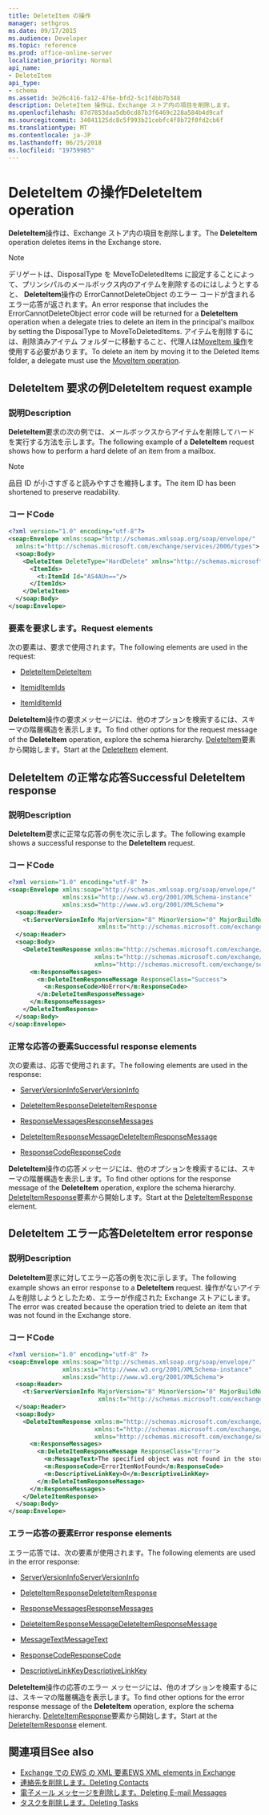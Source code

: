 ```yaml
---
title: DeleteItem の操作
manager: sethgros
ms.date: 09/17/2015
ms.audience: Developer
ms.topic: reference
ms.prod: office-online-server
localization_priority: Normal
api_name:
- DeleteItem
api_type:
- schema
ms.assetid: 3e26c416-fa12-476e-bfd2-5c1f4bb7b348
description: DeleteItem 操作は、Exchange ストア内の項目を削除します。
ms.openlocfilehash: 87d7853daa5db0cd87b3f6469c228a584b4d9caf
ms.sourcegitcommit: 34041125dc8c5f993b21cebfc4f8b72f0fd2cb6f
ms.translationtype: MT
ms.contentlocale: ja-JP
ms.lasthandoff: 06/25/2018
ms.locfileid: "19759985"
---
```

# <a name="deleteitem-operation"></a><span data-ttu-id="5068f-103">DeleteItem の操作</span><span class="sxs-lookup"><span data-stu-id="5068f-103">DeleteItem operation</span></span>

<span data-ttu-id="5068f-104">**DeleteItem**操作は、Exchange ストア内の項目を削除します。</span><span class="sxs-lookup"><span data-stu-id="5068f-104">The **DeleteItem** operation deletes items in the Exchange store.</span></span> 
  
> [!NOTE]
> <span data-ttu-id="5068f-105">デリゲートは、DisposalType を MoveToDeletedItems に設定することによって、プリンシパルのメールボックス内のアイテムを削除するのにはしようとすると、 **DeleteItem**操作の ErrorCannotDeleteObject のエラー コードが含まれるエラー応答が返されます。</span><span class="sxs-lookup"><span data-stu-id="5068f-105">An error response that includes the ErrorCannotDeleteObject error code will be returned for a **DeleteItem** operation when a delegate tries to delete an item in the principal's mailbox by setting the DisposalType to MoveToDeletedItems.</span></span> <span data-ttu-id="5068f-106">アイテムを削除するには、削除済みアイテム フォルダーに移動すること、代理人は[MoveItem 操作](moveitem-operation.md)を使用する必要があります。</span><span class="sxs-lookup"><span data-stu-id="5068f-106">To delete an item by moving it to the Deleted Items folder, a delegate must use the [MoveItem operation](moveitem-operation.md).</span></span> 
  
## <a name="deleteitem-request-example"></a><span data-ttu-id="5068f-107">DeleteItem 要求の例</span><span class="sxs-lookup"><span data-stu-id="5068f-107">DeleteItem request example</span></span>

### <a name="description"></a><span data-ttu-id="5068f-108">説明</span><span class="sxs-lookup"><span data-stu-id="5068f-108">Description</span></span>

<span data-ttu-id="5068f-109">**DeleteItem**要求の次の例では、メールボックスからアイテムを削除してハードを実行する方法を示します。</span><span class="sxs-lookup"><span data-stu-id="5068f-109">The following example of a **DeleteItem** request shows how to perform a hard delete of an item from a mailbox.</span></span> 
  
> [!NOTE]
> <span data-ttu-id="5068f-110">品目 ID が小さすぎると読みやすさを維持します。</span><span class="sxs-lookup"><span data-stu-id="5068f-110">The item ID has been shortened to preserve readability.</span></span> 
  
### <a name="code"></a><span data-ttu-id="5068f-111">コード</span><span class="sxs-lookup"><span data-stu-id="5068f-111">Code</span></span>

```XML
<?xml version="1.0" encoding="utf-8"?>
<soap:Envelope xmlns:soap="http://schemas.xmlsoap.org/soap/envelope/"
  xmlns:t="http://schemas.microsoft.com/exchange/services/2006/types">
  <soap:Body>
    <DeleteItem DeleteType="HardDelete" xmlns="http://schemas.microsoft.com/exchange/services/2006/messages">
      <ItemIds>
        <t:ItemId Id="AS4AUn=="/>
      </ItemIds>
    </DeleteItem>
  </soap:Body>
</soap:Envelope>
```

### <a name="request-elements"></a><span data-ttu-id="5068f-112">要素を要求します。</span><span class="sxs-lookup"><span data-stu-id="5068f-112">Request elements</span></span>

<span data-ttu-id="5068f-113">次の要素は、要求で使用されます。</span><span class="sxs-lookup"><span data-stu-id="5068f-113">The following elements are used in the request:</span></span>
  
- [<span data-ttu-id="5068f-114">DeleteItem</span><span class="sxs-lookup"><span data-stu-id="5068f-114">DeleteItem</span></span>](deleteitem.md)
    
- [<span data-ttu-id="5068f-115">Itemid</span><span class="sxs-lookup"><span data-stu-id="5068f-115">ItemIds</span></span>](itemids.md)
    
- [<span data-ttu-id="5068f-116">ItemId</span><span class="sxs-lookup"><span data-stu-id="5068f-116">ItemId</span></span>](itemid.md)
    
<span data-ttu-id="5068f-117">**DeleteItem**操作の要求メッセージには、他のオプションを検索するには、スキーマの階層構造を表示します。</span><span class="sxs-lookup"><span data-stu-id="5068f-117">To find other options for the request message of the **DeleteItem** operation, explore the schema hierarchy.</span></span> <span data-ttu-id="5068f-118">[DeleteItem](deleteitem.md)要素から開始します。</span><span class="sxs-lookup"><span data-stu-id="5068f-118">Start at the [DeleteItem](deleteitem.md) element.</span></span> 
  
## <a name="successful-deleteitem-response"></a><span data-ttu-id="5068f-119">DeleteItem の正常な応答</span><span class="sxs-lookup"><span data-stu-id="5068f-119">Successful DeleteItem response</span></span>

### <a name="description"></a><span data-ttu-id="5068f-120">説明</span><span class="sxs-lookup"><span data-stu-id="5068f-120">Description</span></span>

<span data-ttu-id="5068f-121">**DeleteItem**要求に正常な応答の例を次に示します。</span><span class="sxs-lookup"><span data-stu-id="5068f-121">The following example shows a successful response to the **DeleteItem** request.</span></span> 
  
### <a name="code"></a><span data-ttu-id="5068f-122">コード</span><span class="sxs-lookup"><span data-stu-id="5068f-122">Code</span></span>

```XML
<?xml version="1.0" encoding="utf-8" ?>
<soap:Envelope xmlns:soap="http://schemas.xmlsoap.org/soap/envelope/" 
               xmlns:xsi="http://www.w3.org/2001/XMLSchema-instance" 
               xmlns:xsd="http://www.w3.org/2001/XMLSchema">
  <soap:Header>
    <t:ServerVersionInfo MajorVersion="8" MinorVersion="0" MajorBuildNumber="595" MinorBuildNumber="0" 
                         xmlns:t="http://schemas.microsoft.com/exchange/services/2006/types" />
  </soap:Header>
  <soap:Body>
    <DeleteItemResponse xmlns:m="http://schemas.microsoft.com/exchange/services/2006/messages" 
                        xmlns:t="http://schemas.microsoft.com/exchange/services/2006/types" 
                        xmlns="http://schemas.microsoft.com/exchange/services/2006/messages">
      <m:ResponseMessages>
        <m:DeleteItemResponseMessage ResponseClass="Success">
          <m:ResponseCode>NoError</m:ResponseCode>
        </m:DeleteItemResponseMessage>
      </m:ResponseMessages>
    </DeleteItemResponse>
  </soap:Body>
</soap:Envelope>
```

### <a name="successful-response-elements"></a><span data-ttu-id="5068f-123">正常な応答の要素</span><span class="sxs-lookup"><span data-stu-id="5068f-123">Successful response elements</span></span>

<span data-ttu-id="5068f-124">次の要素は、応答で使用されます。</span><span class="sxs-lookup"><span data-stu-id="5068f-124">The following elements are used in the response:</span></span>
  
- [<span data-ttu-id="5068f-125">ServerVersionInfo</span><span class="sxs-lookup"><span data-stu-id="5068f-125">ServerVersionInfo</span></span>](serverversioninfo.md)
    
- [<span data-ttu-id="5068f-126">DeleteItemResponse</span><span class="sxs-lookup"><span data-stu-id="5068f-126">DeleteItemResponse</span></span>](deleteitemresponse.md)
    
- [<span data-ttu-id="5068f-127">ResponseMessages</span><span class="sxs-lookup"><span data-stu-id="5068f-127">ResponseMessages</span></span>](responsemessages.md)
    
- [<span data-ttu-id="5068f-128">DeleteItemResponseMessage</span><span class="sxs-lookup"><span data-stu-id="5068f-128">DeleteItemResponseMessage</span></span>](deleteitemresponsemessage.md)
    
- [<span data-ttu-id="5068f-129">ResponseCode</span><span class="sxs-lookup"><span data-stu-id="5068f-129">ResponseCode</span></span>](responsecode.md)
    
<span data-ttu-id="5068f-130">**DeleteItem**操作の応答メッセージには、他のオプションを検索するには、スキーマの階層構造を表示します。</span><span class="sxs-lookup"><span data-stu-id="5068f-130">To find other options for the response message of the **DeleteItem** operation, explore the schema hierarchy.</span></span> <span data-ttu-id="5068f-131">[DeleteItemResponse](deleteitemresponse.md)要素から開始します。</span><span class="sxs-lookup"><span data-stu-id="5068f-131">Start at the [DeleteItemResponse](deleteitemresponse.md) element.</span></span> 
  
## <a name="deleteitem-error-response"></a><span data-ttu-id="5068f-132">DeleteItem エラー応答</span><span class="sxs-lookup"><span data-stu-id="5068f-132">DeleteItem error response</span></span>

### <a name="description"></a><span data-ttu-id="5068f-133">説明</span><span class="sxs-lookup"><span data-stu-id="5068f-133">Description</span></span>

<span data-ttu-id="5068f-134">**DeleteItem**要求に対してエラー応答の例を次に示します。</span><span class="sxs-lookup"><span data-stu-id="5068f-134">The following example shows an error response to a **DeleteItem** request.</span></span> <span data-ttu-id="5068f-135">操作がないアイテムを削除しようとしたため、エラーが作成された Exchange ストアにします。</span><span class="sxs-lookup"><span data-stu-id="5068f-135">The error was created because the operation tried to delete an item that was not found in the Exchange store.</span></span> 
  
### <a name="code"></a><span data-ttu-id="5068f-136">コード</span><span class="sxs-lookup"><span data-stu-id="5068f-136">Code</span></span>

```XML
<?xml version="1.0" encoding="utf-8" ?>
<soap:Envelope xmlns:soap="http://schemas.xmlsoap.org/soap/envelope/" 
               xmlns:xsi="http://www.w3.org/2001/XMLSchema-instance" 
               xmlns:xsd="http://www.w3.org/2001/XMLSchema">
  <soap:Header>
    <t:ServerVersionInfo MajorVersion="8" MinorVersion="0" MajorBuildNumber="595" MinorBuildNumber="0" 
                         xmlns:t="http://schemas.microsoft.com/exchange/services/2006/types" />
  </soap:Header>
  <soap:Body>
    <DeleteItemResponse xmlns:m="http://schemas.microsoft.com/exchange/services/2006/messages" 
                        xmlns:t="http://schemas.microsoft.com/exchange/services/2006/types" 
                        xmlns="http://schemas.microsoft.com/exchange/services/2006/messages">
      <m:ResponseMessages>
        <m:DeleteItemResponseMessage ResponseClass="Error">
          <m:MessageText>The specified object was not found in the store.</m:MessageText>
          <m:ResponseCode>ErrorItemNotFound</m:ResponseCode>
          <m:DescriptiveLinkKey>0</m:DescriptiveLinkKey>
        </m:DeleteItemResponseMessage>
      </m:ResponseMessages>
    </DeleteItemResponse>
  </soap:Body>
</soap:Envelope>
```

### <a name="error-response-elements"></a><span data-ttu-id="5068f-137">エラー応答の要素</span><span class="sxs-lookup"><span data-stu-id="5068f-137">Error response elements</span></span>

<span data-ttu-id="5068f-138">エラー応答では、次の要素が使用されます。</span><span class="sxs-lookup"><span data-stu-id="5068f-138">The following elements are used in the error response:</span></span>
  
- [<span data-ttu-id="5068f-139">ServerVersionInfo</span><span class="sxs-lookup"><span data-stu-id="5068f-139">ServerVersionInfo</span></span>](serverversioninfo.md)
    
- [<span data-ttu-id="5068f-140">DeleteItemResponse</span><span class="sxs-lookup"><span data-stu-id="5068f-140">DeleteItemResponse</span></span>](deleteitemresponse.md)
    
- [<span data-ttu-id="5068f-141">ResponseMessages</span><span class="sxs-lookup"><span data-stu-id="5068f-141">ResponseMessages</span></span>](responsemessages.md)
    
- [<span data-ttu-id="5068f-142">DeleteItemResponseMessage</span><span class="sxs-lookup"><span data-stu-id="5068f-142">DeleteItemResponseMessage</span></span>](deleteitemresponsemessage.md)
    
- [<span data-ttu-id="5068f-143">MessageText</span><span class="sxs-lookup"><span data-stu-id="5068f-143">MessageText</span></span>](messagetext.md)
    
- [<span data-ttu-id="5068f-144">ResponseCode</span><span class="sxs-lookup"><span data-stu-id="5068f-144">ResponseCode</span></span>](responsecode.md)
    
- [<span data-ttu-id="5068f-145">DescriptiveLinkKey</span><span class="sxs-lookup"><span data-stu-id="5068f-145">DescriptiveLinkKey</span></span>](descriptivelinkkey.md)
    
<span data-ttu-id="5068f-146">**DeleteItem**操作の応答のエラー メッセージには、他のオプションを検索するには、スキーマの階層構造を表示します。</span><span class="sxs-lookup"><span data-stu-id="5068f-146">To find other options for the error response message of the **DeleteItem** operation, explore the schema hierarchy.</span></span> <span data-ttu-id="5068f-147">[DeleteItemResponse](deleteitemresponse.md)要素から開始します。</span><span class="sxs-lookup"><span data-stu-id="5068f-147">Start at the [DeleteItemResponse](deleteitemresponse.md) element.</span></span> 
  
## <a name="see-also"></a><span data-ttu-id="5068f-148">関連項目</span><span class="sxs-lookup"><span data-stu-id="5068f-148">See also</span></span>

- [<span data-ttu-id="5068f-149">Exchange での EWS の XML 要素</span><span class="sxs-lookup"><span data-stu-id="5068f-149">EWS XML elements in Exchange</span></span>](ews-xml-elements-in-exchange.md)
- [<span data-ttu-id="5068f-150">連絡先を削除します。</span><span class="sxs-lookup"><span data-stu-id="5068f-150">Deleting Contacts</span></span>](http://msdn.microsoft.com/library/fcc3dc84-cd3e-455e-a1a7-ae6921c9b588%28Office.15%29.aspx)  
- [<span data-ttu-id="5068f-151">電子メール メッセージを削除します。</span><span class="sxs-lookup"><span data-stu-id="5068f-151">Deleting E-mail Messages</span></span>](http://msdn.microsoft.com/library/c40f2f0b-dae0-412f-b716-727e8c0949b4%28Office.15%29.aspx) 
- [<span data-ttu-id="5068f-152">タスクを削除します。</span><span class="sxs-lookup"><span data-stu-id="5068f-152">Deleting Tasks</span></span>](http://msdn.microsoft.com/library/a3d7e25f-8a35-4901-b1d9-d31f418ab340%28Office.15%29.aspx)

